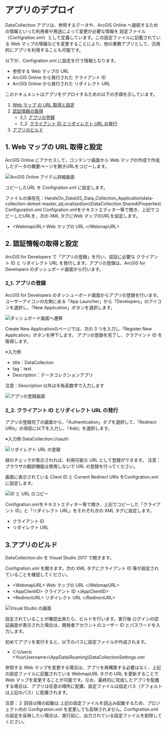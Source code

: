 # アプリのデプロイ
DataCollection アプリは、参照するデータや、ArcGIS Online  へ接続するための情報といった利用者や用途によって変更が必要な情報を 設定ファイル（Configration.xml）として定義しています。この設定ファイルに記載されている Web マップの情報などを変更することにより、他の業務アプリとして、汎用的にアプリを利用することも可能です。

以下が、Configration.xml に設定を行う情報となります。
- 参照する Web マップの URL
- ArcGIS Online から発行された クライアント ID
- ArcGIS Online から発行された リダイレクト URL

このドキュメントはアプリをデプロイするための以下の手順を示しています。
1. [Web マップ の URL 取得と設定](#1-web-マップの-url-取得と設定)
1. [認証情報の取得](#2-認証情報の取得と設定)
    - 2_1. [アプリの登録](#2_1-アプリの登録)
    - 2_2. [クライアント ID とリダイレクト URL の発行](#2_2-クライアント-id-とリダイレクト-url-の発行)
1. [アプリのビルド](#3アプリのビルド)

## 1. Web マップの URL 取得と設定
ArcGIS Online にアクセスして、コンテンツ画面から Web マップの作成で作成したデータの概要ページを開きURLをコピーします。

![ArcGIS Online アイテム詳細画面](https://s3-ap-northeast-1.amazonaws.com/apps.esrij.com/arcgis-dev/github/img/workshop/DataCollection/dc_webmapUrl.png)

コピーしたURL を Configration.xml に設定します。

ファイルの保存先：HandsOn_Data\02_Data_Collection_Application\data-collection-dotnet-master_ejLocalized\src\DataCollection.Shared\Properties\ Configuration.xml
Configration.xmlをテキストエディター等で開き、上記でコピーしたURLを、次の XML タグにWeb マップのURLを設定します。

- \<WebmapURL> Web マップの URL \</WebmapURL>

## 2. 認証情報の取得と設定
ArcGIS for Developers で「アプリの登録」を行い、認証に必要な クライアント ID と リダイレクト URL を発行します。アプリの登録は、ArcGIS for Developers のダッシュボード画面から行います。

### 2_1. アプリの登録
ArcGIS for Developers のダッシューボード画面からアプリの登録を行います。ユーザーアイコンの左側にある「App Launcher」から「Developers」のアイコンを選択し、「New Application」ボタンを選択します。

![ダッシュボード画面へ遷移](https://s3-ap-northeast-1.amazonaws.com/apps.esrij.com/arcgis-dev/github/img/workshop/DataCollection/dc_devLauncher.gif)

Create New Applicationのページでは、次の 3 つを入力し「Register New Application」ボタンを押下します。 アプリの登録を完了し、クラアイント ID を取得します。

※入力例
- title：DataCollecton
- tag：test
- Description：データコレクションアプリ

注意：Description 以外は半角英数字で入力します

![アプリの登録画面](https://s3-ap-northeast-1.amazonaws.com/apps.esrij.com/arcgis-dev/github/img/workshop/DataCollection/dc_registration.gif)

### 2_2. クライアント ID とリダイレクト URL の発行
アプリの登録完了の画面から、「Authentication」タブを選択して、「Redirect URIs」の項目に以下を入力し、「Add」を選択します。

※入力例
DataCollection://oauth

![リダイレクト URL の登録](https://s3-ap-northeast-1.amazonaws.com/apps.esrij.com/arcgis-dev/github/img/workshop/DataCollection/dc_redirectUrl.gif)

緑のチェックが表示されれば、利用可能な URL として登録ができます。
注意：ブラウザの翻訳機能は使用しないで URL の登録を行ってください。

画面に表示されている Client ID と Current Redirect URIs をConfigration.xml に設定します。

![ID と URL のコピー](https://s3-ap-northeast-1.amazonaws.com/apps.esrij.com/arcgis-dev/github/img/workshop/DataCollection/dc_credentialInf.png)

Configration.xmlをテキストエディター等で開き、上記でコピーした「クライアント ID」と「リダイレクト URL」をそれぞれ次の XML タグに設定します。
- <AppClientID> クライアント ID </AppClientID>
- <RedirectURL> リダイレクト URL </RedirectURL>

## 3.アプリのビルド
DataCollection.sln を Visual Studio 2017 で開きます。

Configration.xml を開きます。次の XML タグにクライアント ID 等が設定されていることを確認してください。
- \<WebmapURL> Web マップの URL \</WebmapURL>
- \<AppClientID> クライアント ID \</AppClientID>
- \<RedirectURL> リダイレクト URL \</RedirectURL>

![Visual Studio の画面](https://s3-ap-northeast-1.amazonaws.com/apps.esrij.com/arcgis-dev/github/img/workshop/DataCollection/dc_settingInfo.png)

設定されていることが確認出来たら、ビルドを行います。実行後 ログインの認証画面が表示された場合は、開発者アカウントのユーザー ID とパスワードを入力します。

初めてアプリを実行すると、以下のパスに設定ファイルが作成されます。
- C:\Users\ \<YourUsername>\AppData\Roaming\DataCollectionSettings.xml

参照する Web マップを変更する場合は、アプリを再構築する必要はなく、上記の設定ファイルに記載されている WebmapURL タグの URL を更新することで Web マップを変更することが可能です。なお、最終的に完成したアプリを配置する場合は、アプリは任意の場所に配置、設定ファイルは指定パス（デフォルトは上記のパス）に配置されます。

注意：２ 回目以降の起動は 上記の設定ファイルを読込み起動するため、プロジェクト内の Configration.xml を変更しても反映されません。Configration.xml の設定を反映したい場合は、実行前に、出力されている設定ファイルを削除してください。
